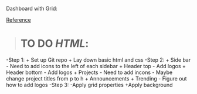 Dashboard with Grid:

[Reference](https://cdn.statically.io/gh/TheOdinProject/curriculum/43cc6ab69fdfbef40d431a65677d2144668930ac/intermediate_html_css/grid/project_admin_dashboard/imgs/dashboard-project.png)

># TO DO _HTML_:
-Step 1:
    + Set up Git repo
    + Lay down basic html and css
-Step 2:
    + Side bar
        - Need to add icons to the left of each sidebar
    + Header top
        - Add logos
    + Header bottom
        - Add logos
    + Projects
        - Need to add incons
        - Maybe change project titles from p to h
    + Announcements
    + Trending
        - Figure out how to add logos
-Step 3:
    -Apply grid properties
    +Apply background
